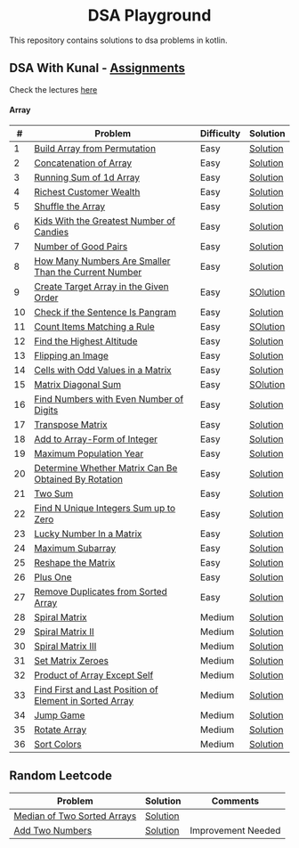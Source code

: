 <h1 align="center">DSA Playground</h1>

This repository contains solutions to dsa problems in kotlin.

## DSA With Kunal - [Assignments](https://github.com/kunal-kushwaha/DSA-Bootcamp-Java/tree/main/assignments)
Check the lectures [here](https://github.com/kunal-kushwaha/DSA-Bootcamp-Java)

#### Array
| # | Problem | Difficulty | Solution |
| --- | --- | --- | --- |
| 1 | [Build Array from Permutation](https://leetcode.com/problems/build-array-from-permutation/) | Easy | [Solution](https://github.com/hardiksachan/dsa-playground/blob/main/src/main/kotlin/com/example/concepts/arrays/assignments/p1920_build_array_from_permutation/Solution.kt) |
| 2 | [Concatenation of Array](https://leetcode.com/problems/concatenation-of-array/) | Easy | [Solution](https://github.com/hardiksachan/dsa-playground/blob/main/src/main/kotlin/com/example/concepts/arrays/assignments/p1929_concatenation_of_array/Solution.kt) |
| 3 | [Running Sum of 1d Array](https://leetcode.com/problems/running-sum-of-1d-array/) | Easy | [Solution](https://github.com/hardiksachan/dsa-playground/blob/main/src/main/kotlin/com/example/concepts/arrays/assignments/p1480_running_sum_1d_array/Solution.kt) |
| 4 | [Richest Customer Wealth](https://leetcode.com/problems/richest-customer-wealth/) | Easy | [Solution](https://github.com/hardiksachan/dsa-playground/blob/main/src/main/kotlin/com/example/concepts/arrays/assignments/p1672_richest_customer_wealth/Solution.kt) |
| 5 | [Shuffle the Array](https://leetcode.com/problems/shuffle-the-array/) | Easy | [Solution](https://github.com/hardiksachan/dsa-playground/blob/main/src/main/kotlin/com/example/concepts/arrays/assignments/p1470_shuffle_the_array/Solution.kt) |
| 6 | [Kids With the Greatest Number of Candies](https://leetcode.com/problems/kids-with-the-greatest-number-of-candies/) | Easy | [Solution](https://github.com/hardiksachan/dsa-playground/blob/main/src/main/kotlin/com/example/concepts/arrays/assignments/p1431_kids_with_the_greatest_number_of_candies/Solution.kt) |
| 7 | [Number of Good Pairs](https://leetcode.com/problems/number-of-good-pairs/) | Easy | [Solution](https://github.com/hardiksachan/dsa-playground/blob/main/src/main/kotlin/com/example/concepts/arrays/assignments/p1512_number_of_good_pairs/Solution.kt) |
| 8 | [How Many Numbers Are Smaller Than the Current Number](https://leetcode.com/problems/how-many-numbers-are-smaller-than-the-current-number/) | Easy | [Solution](https://github.com/hardiksachan/dsa-playground/blob/main/src/main/kotlin/com/example/concepts/arrays/assignments/p1365_how_many_numbers_are_smaller_than_the_current_number/Solution.kt) |
| 9 | [Create Target Array in the Given Order](https://leetcode.com/problems/create-target-array-in-the-given-order/) | Easy | [SOlution](https://github.com/hardiksachan/dsa-playground/tree/main/src/main/kotlin/com/example/concepts/arrays/assignments/p1389_create_target_array_in_given_order) |
| 10 | [Check if the Sentence Is Pangram](https://leetcode.com/problems/check-if-the-sentence-is-pangram/) | Easy | [Solution](https://github.com/hardiksachan/dsa-playground/tree/main/src/main/kotlin/com/example/concepts/arrays/assignments/p1832_check_if_the_sentence_is_pangram) |
| 11 | [Count Items Matching a Rule](https://leetcode.com/problems/count-items-matching-a-rule/) | Easy | [SOlution](https://github.com/hardiksachan/dsa-playground/blob/main/src/main/kotlin/com/example/concepts/arrays/assignments/p1773_count_items_matching_a_rule/Solution.kt) |
| 12 | [Find the Highest Altitude](https://leetcode.com/problems/find-the-highest-altitude/) | Easy | [Solution](https://github.com/hardiksachan/dsa-playground/blob/main/src/main/kotlin/com/example/concepts/arrays/assignments/p1732_find_the_highest_altitude/Solution.kt) |
| 13 | [Flipping an Image](https://leetcode.com/problems/flipping-an-image/) | Easy | [Solution](https://github.com/hardiksachan/dsa-playground/tree/main/src/main/kotlin/com/example/concepts/arrays/assignments/p0832_flipping_an_image) |
| 14 | [Cells with Odd Values in a Matrix](https://leetcode.com/problems/cells-with-odd-values-in-a-matrix/) | Easy | [Solution](https://github.com/hardiksachan/dsa-playground/blob/main/src/main/kotlin/com/example/concepts/arrays/assignments/p1252_cells_with_odd_values_in_a_matrix/Solution.kt) |
| 15 | [Matrix Diagonal Sum](https://leetcode.com/problems/matrix-diagonal-sum/) | Easy | [SOlution](https://github.com/hardiksachan/dsa-playground/blob/main/src/main/kotlin/com/example/concepts/arrays/assignments/p1572_matrix_diagonal_sum/Solution.kt) |
| 16 | [Find Numbers with Even Number of Digits](https://leetcode.com/problems/find-numbers-with-even-number-of-digits/) | Easy | [Solution](https://github.com/hardiksachan/dsa-playground/blob/main/src/main/kotlin/com/example/concepts/arrays/assignments/p1295_find_numbers_with_even_number_of_digits/Solution.kt) |
| 17 | [Transpose Matrix](https://leetcode.com/problems/transpose-matrix/) | Easy | [Solution](https://github.com/hardiksachan/dsa-playground/blob/main/src/main/kotlin/com/example/concepts/arrays/assignments/p0867_transpose_matrix/Solution.kt) |
| 18 | [Add to Array-Form of Integer](https://leetcode.com/problems/add-to-array-form-of-integer/) | Easy | [Solution](https://github.com/hardiksachan/dsa-playground/blob/main/src/main/kotlin/com/example/concepts/arrays/assignments/p0989_add_to_array_form_of_integer/Solution.kt) |
| 19 | [Maximum Population Year](https://leetcode.com/problems/maximum-population-year/) | Easy | [Solution](https://github.com/hardiksachan/dsa-playground/blob/main/src/main/kotlin/com/example/concepts/arrays/assignments/p1854_maximum_population_year/Solution.kt) |
| 20 | [Determine Whether Matrix Can Be Obtained By Rotation](https://leetcode.com/problems/determine-whether-matrix-can-be-obtained-by-rotation/) | Easy | [Solution](https://github.com/hardiksachan/dsa-playground/blob/main/src/main/kotlin/com/example/concepts/arrays/assignments/p1886_determine_whether_matrix_can_be_obtained_by_rotation/Solution.kt) |
| 21 | [Two Sum](https://leetcode.com/problems/two-sum/) | Easy | [Solution](https://github.com/hardiksachan/dsa-playground/blob/main/src/main/kotlin/com/example/concepts/arrays/assignments/p0001_two_sum/Solution.kt) |
| 22 | [Find N Unique Integers Sum up to Zero](https://leetcode.com/problems/find-n-unique-integers-sum-up-to-zero/) | Easy | [Solution](https://github.com/hardiksachan/dsa-playground/blob/main/src/main/kotlin/com/example/concepts/arrays/assignments/p1304_find_n_unique_integers_sum_up_to_zero/Solution.kt) |
| 23 | [Lucky Number In a Matrix](https://leetcode.com/problems/lucky-numbers-in-a-matrix/) | Easy | [Solution](https://github.com/hardiksachan/dsa-playground/blob/main/src/main/kotlin/com/example/concepts/arrays/assignments/p1380_lucky_number_in_a_matrix/Solution.kt) |
| 24 | [Maximum Subarray](https://leetcode.com/problems/maximum-subarray/) | Easy | [Solution](https://github.com/hardiksachan/dsa-playground/blob/main/src/main/kotlin/com/example/concepts/arrays/assignments/p0053_maximum_subarray/Solution.kt) |
| 25 | [Reshape the Matrix](https://leetcode.com/problems/reshape-the-matrix/) | Easy | [Solution](https://github.com/hardiksachan/dsa-playground/blob/main/src/main/kotlin/com/example/concepts/arrays/assignments/p0566_reshape_the_matrix/Solution.kt) |
| 26 | [Plus One](https://leetcode.com/problems/plus-one/) | Easy | [Solution](https://github.com/hardiksachan/dsa-playground/blob/main/src/main/kotlin/com/example/concepts/arrays/assignments/p0066_plus_one/Solution.kt) |
| 27 | [Remove Duplicates from Sorted Array](https://leetcode.com/problems/remove-duplicates-from-sorted-array/) | Easy | [Solution](https://github.com/hardiksachan/dsa-playground/blob/main/src/main/kotlin/com/example/concepts/arrays/assignments/p0026_remove_duplicates_from_sorted_array/Solution.kt) |
| 28 | [Spiral Matrix](https://leetcode.com/problems/spiral-matrix/) | Medium | [Solution](https://github.com/hardiksachan/dsa-playground/blob/main/src/main/kotlin/com/example/concepts/arrays/assignments/p0054_spiral_matrix/Solution.kt) |
| 29 | [Spiral Matrix II](https://leetcode.com/problems/spiral-matrix-ii/) | Medium | [Solution](https://github.com/hardiksachan/dsa-playground/blob/main/src/main/kotlin/com/example/concepts/arrays/assignments/p0059_spiral_matrix_ii/Solution.kt) |
| 30 | [Spiral Matrix III](https://leetcode.com/problems/spiral-matrix-iii/) | Medium | [Solution](https://github.com/hardiksachan/dsa-playground/blob/main/src/main/kotlin/com/example/concepts/arrays/assignments/p0885_spiral_matrix_iii/Solution.kt) |
| 31 | [Set Matrix Zeroes](https://leetcode.com/problems/set-matrix-zeroes/) | Medium | [Solution](https://github.com/hardiksachan/dsa-playground/blob/main/src/main/kotlin/com/example/concepts/arrays/assignments/p0073_set_matrix_zeroes/Solution.kt) |
| 32 | [Product of Array Except Self](https://leetcode.com/problems/product-of-array-except-self/) | Medium | [Solution](https://github.com/hardiksachan/dsa-playground/blob/main/src/main/kotlin/com/example/concepts/arrays/assignments/p0238_product_of_array_except_self/Solution.kt) |
| 33 | [Find First and Last Position of Element in Sorted Array](https://leetcode.com/problems/find-first-and-last-position-of-element-in-sorted-array/) | Medium | [Solution](https://github.com/hardiksachan/dsa-playground/blob/main/src/main/kotlin/com/example/concepts/arrays/assignments/p0034_find_first_and_last_position_of_element_in_sorted_array/Solution.kt) |
| 34 | [Jump Game](https://leetcode.com/problems/jump-game/) | Medium | [Solution](https://github.com/hardiksachan/dsa-playground/blob/main/src/main/kotlin/com/example/concepts/arrays/assignments/p0055_jump_game/Solution.kt) |
| 35 | [Rotate Array](https://leetcode.com/problems/rotate-array/) | Medium | [Solution](https://github.com/hardiksachan/dsa-playground/blob/main/src/main/kotlin/com/example/concepts/arrays/assignments/p0189_rotate_array/Solution.kt) |
| 36 | [Sort Colors](https://leetcode.com/problems/sort-colors/) | Medium | [Solution](https://github.com/hardiksachan/dsa-playground/tree/main/src/main/kotlin/com/example/concepts/arrays/assignments/p0075_sort_colors) |


## Random Leetcode

| Problem | Solution | Comments |
| --- | --- | --- |
| [Median of Two Sorted Arrays](https://leetcode.com/problems/median-of-two-sorted-arrays/) | [Solution](https://github.com/hardiksachan/dsa-playground/blob/main/src/main/kotlin/com/example/leetcode/median_of_two_sorted_arrays/Solution.kt) |  |
| [Add Two Numbers](https://leetcode.com/problems/add-two-numbers/) | [Solution](https://github.com/hardiksachan/dsa-playground/blob/main/src/main/kotlin/com/example/leetcode/add_two_numbers/Solution.kt) | Improvement Needed |
